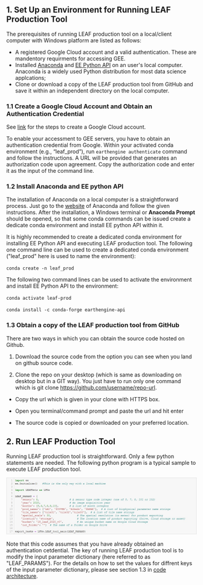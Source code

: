 ## 1. Set Up an Environment for Running LEAF Production Tool

The prerequisites of running LEAF production tool on a local/client computer with Windows platform are listed as follows:

*  A registered Google Cloud account and a valid authentication. These are mandentory requirments for accessing GEE. 
*  Installed [Anaconda](https://www.anaconda.com/) and [EE Python API](https://developers.google.com/earth-engine/tutorials/community/intro-to-python-api-guiattard) on an user's  local computer. Anaconda is a widely used Python distribution for most data science applcations;
* Clone or download a copy of the LEAF production tool from GitHub and save it within an independent directory on the local computer. 

### 1.1 Create a Google Cloud Account and Obtain an Authentication Credential
See [link](https://cloud.google.com/apigee/docs/hybrid/v1.1/precog-gcpaccount) for the steps to create a Google Cloud account.

To enable your accessment to GEE servers, you have to obtain an authentication credential from Google. Within your activated conda environment (e.g., “leaf_prod”), run `earthengine authenticate` command and follow the instructions. A URL will be provided that generates an authorization code upon agreement. Copy the authorization code and enter it as the input of the command line.

### 1.2 Install Anaconda and EE python API
The installation of Anaconda on a local computer is a straightforward process. Just go to the [website](https://www.anaconda.com/) of Anaconda and follow the given instructions. After the installation, a Windows terminal or **Anaconda Prompt** should be opened, so that some conda commands can be issued create a dedicate conda environment and install EE python API within it. 

It is highly recommended to create a dedicated conda environment for installing EE Python API and executing LEAF production tool. The following one command line can be used to create a dedicated conda environment ("leaf_prod" here is used to name the environment):

`conda create -n leaf_prod`

The following two command lines can be used to activate the environment and install EE Python API to the environment:

`conda activate leaf-prod`

`conda install -c conda-forge earthengine-api`

### 1.3 Obtain a copy of the LEAF production tool from GitHub
There are two ways in which you can obtain the source code hosted on Github.

1. Download the source code from the option you can see when you land on github source code.

2. Clone the repo on your desktop (which is same as downloading on desktop but in a GIT way). You just have to run only one command which is git clone https://github.com/username/repo-url.
* Copy the url which is given in your clone with HTTPS box.

* Open you terminal/command prompt and paste the url and hit enter

* The source code is copied or downloaded on your preferred location.

## 2. Run LEAF Production Tool
 
Running LEAF production tool is straightforward. Only a few python statements are needed. The following python program is a typical sample to execute LEAF production tool.

![](/wiki_images/leaf_tool_code.jpg)

Note that this code assumes that you have already obtained an authentication cetdential. The key of running LEAF production tool is to modify the input parameter dictionary (here referred to as "LEAF_PARAMS"). For the details on how to set the values for diffrent keys of the input parameter dictionary, please see section 1.3 in [code architecture](/docs/code_architecture.md).

